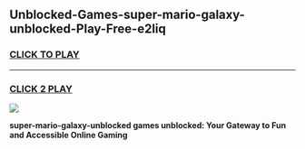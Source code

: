 
## Unblocked-Games-super-mario-galaxy-unblocked-Play-Free-e2liq
<h3>
<a href="https://premium76.site?title=super-mario-galaxy-unblocked&ref=23A">CLICK TO PLAY</a></h3>
<hr>

<h3>
<a href="https://premium76.site?title=super-mario-galaxy-unblocked&ref=23A">CLICK 2 PLAY</a>
  
</h3>

<a href="https://premium76.site?title=super-mario-galaxy-unblocked&ref=23A"><img src="https://clearcache.store/games.png"></a>


**super-mario-galaxy-unblocked games unblocked: Your Gateway to Fun and Accessible Online Gaming**
